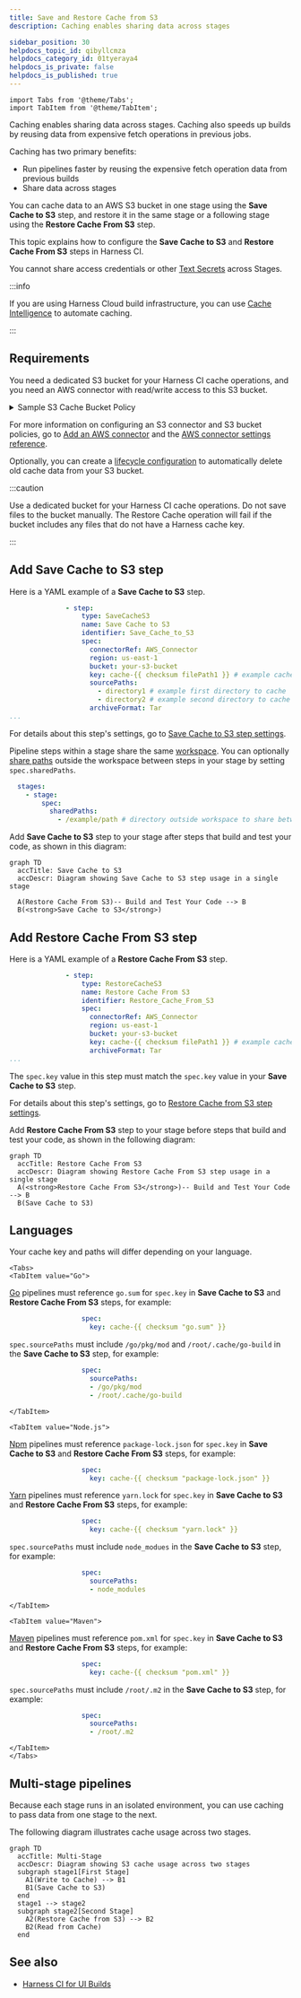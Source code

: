 ```yaml
---
title: Save and Restore Cache from S3
description: Caching enables sharing data across stages

sidebar_position: 30
helpdocs_topic_id: qibyllcmza
helpdocs_category_id: 01tyeraya4
helpdocs_is_private: false
helpdocs_is_published: true
---
```


```mdx-code-block
import Tabs from '@theme/Tabs';
import TabItem from '@theme/TabItem';
```

Caching enables sharing data across stages. Caching also speeds up builds by reusing data from expensive fetch operations in previous jobs.

Caching has two primary benefits:

* Run pipelines faster by reusing the expensive fetch operation data from previous builds
* Share data across stages

You can cache data to an AWS S3 bucket in one stage using the **Save Cache to S3** step, and restore it in the same stage or a following stage using the **Restore Cache From S3** step.

This topic explains how to configure the **Save Cache to S3** and **Restore Cache From S3** steps in Harness CI.

You cannot share access credentials or other [Text Secrets](../../../platform/6_Security/2-add-use-text-secrets.md) across Stages.

:::info

If you are using Harness Cloud build infrastructure, you can use [Cache Intelligence](cache-intelligence.md) to automate caching.

:::

## Requirements

You need a dedicated S3 bucket for your Harness CI cache operations, and you need an AWS connector with read/write access to this S3 bucket.

<details><summary>Sample S3 Cache Bucket Policy</summary>

```json
{
    "Version": "2012-10-17",
    "Statement": [
        {
            "Sid": "AllowS3BucketAccess",
            "Effect": "Allow",
            "Action": [
                "s3:PutObject",
                "s3:GetObject",
                "s3:ListBucket",
                "s3:DeleteObject"
            ],
            "Resource": [
                "arn:aws:s3:::your-s3-bucket/*",
                "arn:aws:s3:::your-s3-bucket"
            ]
        },
        {
            "Sid": "AllowDescribeRegions",
            "Effect": "Allow",
            "Action": "ec2:DescribeRegions",
            "Resource": "*"
        }
    ]
}
```

</details>

For more information on configuring an S3 connector and S3 bucket policies, go to [Add an AWS connector](../../../../docs/platform/7_Connectors/add-aws-connector.md) and the [AWS connector settings reference](../../../../docs/platform/7_Connectors/ref-cloud-providers/aws-connector-settings-reference.md).

Optionally, you can create a [lifecycle configuration](https://docs.aws.amazon.com/AmazonS3/latest/userguide/object-lifecycle-mgmt.html) to automatically delete old cache data from your S3 bucket.

:::caution

Use a dedicated bucket for your Harness CI cache operations. Do not save files to the bucket manually. The Restore Cache operation will fail if the bucket includes any files that do not have a Harness cache key.

:::

## Add Save Cache to S3 step

Here is a YAML example of a **Save Cache to S3** step.

```yaml
              - step:
                  type: SaveCacheS3
                  name: Save Cache to S3
                  identifier: Save_Cache_to_S3
                  spec:
                    connectorRef: AWS_Connector
                    region: us-east-1
                    bucket: your-s3-bucket
                    key: cache-{{ checksum filePath1 }} # example cache key based on file checksum
                    sourcePaths:
                      - directory1 # example first directory to cache
                      - directory2 # example second directory to cache
                    archiveFormat: Tar
...
```

For details about this step's settings, go to [Save Cache to S3 step settings](../../ci-technical-reference/save-cache-to-s-3-step-settings.md).

Pipeline steps within a stage share the same [workspace](/docs/continuous-integration/use-ci/build-stage-settings/ci-stage-settings#workspace). You can optionally [share paths](/docs/continuous-integration/use-ci/build-stage-settings/ci-stage-settings#shared-paths) outside the workspace between steps in your stage by setting `spec.sharedPaths`.

```yaml
  stages:
    - stage:
        spec:
          sharedPaths:
            - /example/path # directory outside workspace to share between steps
```

Add **Save Cache to S3** step to your stage after steps that build and test your code, as shown in this diagram:

```mermaid
graph TD
  accTitle: Save Cache to S3
  accDescr: Diagram showing Save Cache to S3 step usage in a single stage

  A(Restore Cache From S3)-- Build and Test Your Code --> B
  B(<strong>Save Cache to S3</strong>)
```

## Add Restore Cache From S3 step

Here is a YAML example of a **Restore Cache From S3** step.

```yaml
              - step:
                  type: RestoreCacheS3
                  name: Restore Cache From S3
                  identifier: Restore_Cache_From_S3
                  spec:
                    connectorRef: AWS_Connector
                    region: us-east-1
                    bucket: your-s3-bucket
                    key: cache-{{ checksum filePath1 }} # example cache key based on file checksum
                    archiveFormat: Tar
...
```

The `spec.key` value in this step must match the `spec.key` value in your **Save Cache to S3** step.

For details about this step's settings, go to [Restore Cache from S3 step settings](../../ci-technical-reference/restore-cache-from-s-3-step-settings.md).

Add **Restore Cache From S3** step to your stage before steps that build and test your code, as shown in the following diagram:

```mermaid
graph TD
  accTitle: Restore Cache From S3
  accDescr: Diagram showing Restore Cache From S3 step usage in a single stage
  A(<strong>Restore Cache From S3</strong>)-- Build and Test Your Code --> B
  B(Save Cache to S3)
```

## Languages

Your cache key and paths will differ depending on your language.

```mdx-code-block
<Tabs>
<TabItem value="Go">
```

[Go](https://go.dev/) pipelines must reference `go.sum` for `spec.key` in **Save Cache to S3** and **Restore Cache From S3** steps, for example:

```yaml
                  spec:
                    key: cache-{{ checksum "go.sum" }}
```

`spec.sourcePaths` must include `/go/pkg/mod` and `/root/.cache/go-build` in the **Save Cache to S3** step, for example:

```yaml
                  spec:
                    sourcePaths:
                    - /go/pkg/mod
                    - /root/.cache/go-build
```

```mdx-code-block
</TabItem>

<TabItem value="Node.js">
```

[Npm](https://www.npmjs.com/) pipelines must reference `package-lock.json` for `spec.key` in **Save Cache to S3** and **Restore Cache From S3** steps, for example:

```yaml
                  spec:
                    key: cache-{{ checksum "package-lock.json" }}
```

[Yarn](https://yarnpkg.com/) pipelines must reference `yarn.lock` for `spec.key` in **Save Cache to S3** and **Restore Cache From S3** steps, for example:

```yaml
                  spec:
                    key: cache-{{ checksum "yarn.lock" }}
```

`spec.sourcePaths` must include `node_modues` in the **Save Cache to S3** step, for example:

```yaml
                  spec:
                    sourcePaths:
                    - node_modules
```

```mdx-code-block
</TabItem>

<TabItem value="Maven">
```

[Maven](https://maven.apache.org/) pipelines must reference `pom.xml` for `spec.key` in **Save Cache to S3** and **Restore Cache From S3** steps, for example:

```yaml
                  spec:
                    key: cache-{{ checksum "pom.xml" }}
```

`spec.sourcePaths` must include `/root/.m2` in the **Save Cache to S3** step, for example:

```yaml
                  spec:
                    sourcePaths:
                    - /root/.m2
```

```mdx-code-block
</TabItem>
</Tabs>
```

## Multi-stage pipelines

Because each stage runs in an isolated environment, you can use caching to pass data from one stage to the next.

The following diagram illustrates cache usage across two stages.

```mermaid
graph TD
  accTitle: Multi-Stage
  accDescr: Diagram showing S3 cache usage across two stages
  subgraph stage1[First Stage]
    A1(Write to Cache) --> B1
    B1(Save Cache to S3)
  end
  stage1 --> stage2
  subgraph stage2[Second Stage]
    A2(Restore Cache from S3) --> B2
    B2(Read from Cache)
  end
```

## See also

* [Harness CI for UI Builds](https://harness.io/blog/continuous-integration/harness-cie-ui-builds/)